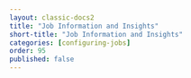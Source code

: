 ```yaml
---
layout: classic-docs2
title: "Job Information and Insights"
short-title: "Job Information and Insights"
categories: [configuring-jobs]
order: 95
published: false
---
```

